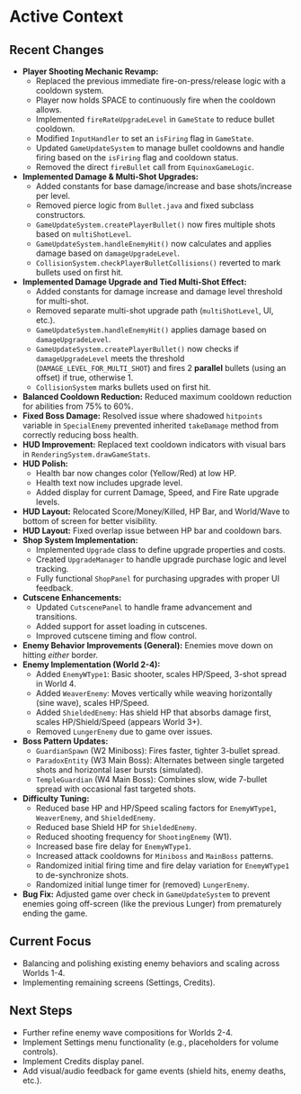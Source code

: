 # Active Context

## Recent Changes
- **Player Shooting Mechanic Revamp:**
    - Replaced the previous immediate fire-on-press/release logic with a cooldown system.
    - Player now holds SPACE to continuously fire when the cooldown allows.
    - Implemented `fireRateUpgradeLevel` in `GameState` to reduce bullet cooldown.
    - Modified `InputHandler` to set an `isFiring` flag in `GameState`.
    - Updated `GameUpdateSystem` to manage bullet cooldowns and handle firing based on the `isFiring` flag and cooldown status.
    - Removed the direct `fireBullet` call from `EquinoxGameLogic`.
- **Implemented Damage & Multi-Shot Upgrades:**
    - Added constants for base damage/increase and base shots/increase per level.
    - Removed pierce logic from `Bullet.java` and fixed subclass constructors.
    - `GameUpdateSystem.createPlayerBullet()` now fires multiple shots based on `multiShotLevel`.
    - `GameUpdateSystem.handleEnemyHit()` now calculates and applies damage based on `damageUpgradeLevel`.
    - `CollisionSystem.checkPlayerBulletCollisions()` reverted to mark bullets used on first hit.
- **Implemented Damage Upgrade and Tied Multi-Shot Effect:**
    - Added constants for damage increase and damage level threshold for multi-shot.
    - Removed separate multi-shot upgrade path (`multiShotLevel`, UI, etc.).
    - `GameUpdateSystem.handleEnemyHit()` applies damage based on `damageUpgradeLevel`.
    - `GameUpdateSystem.createPlayerBullet()` now checks if `damageUpgradeLevel` meets the threshold (`DAMAGE_LEVEL_FOR_MULTI_SHOT`) and fires 2 **parallel** bullets (using an offset) if true, otherwise 1.
    - `CollisionSystem` marks bullets used on first hit.
- **Balanced Cooldown Reduction:** Reduced maximum cooldown reduction for abilities from 75% to 60%.
- **Fixed Boss Damage:** Resolved issue where shadowed `hitpoints` variable in `SpecialEnemy` prevented inherited `takeDamage` method from correctly reducing boss health.
- **HUD Improvement:** Replaced text cooldown indicators with visual bars in `RenderingSystem.drawGameStats`.
- **HUD Polish:** 
    - Health bar now changes color (Yellow/Red) at low HP.
    - Health text now includes upgrade level.
    - Added display for current Damage, Speed, and Fire Rate upgrade levels.
- **HUD Layout:** Relocated Score/Money/Killed, HP Bar, and World/Wave to bottom of screen for better visibility.
- **HUD Layout:** Fixed overlap issue between HP bar and cooldown bars.
- **Shop System Implementation:**
    - Implemented `Upgrade` class to define upgrade properties and costs.
    - Created `UpgradeManager` to handle upgrade purchase logic and level tracking.
    - Fully functional `ShopPanel` for purchasing upgrades with proper UI feedback.
- **Cutscene Enhancements:**
    - Updated `CutscenePanel` to handle frame advancement and transitions.
    - Added support for asset loading in cutscenes.
    - Improved cutscene timing and flow control.
- **Enemy Behavior Improvements (General):** Enemies move down on hitting *either* border.
- **Enemy Implementation (World 2-4):**
    - Added `EnemyWType1`: Basic shooter, scales HP/Speed, 3-shot spread in World 4.
    - Added `WeaverEnemy`: Moves vertically while weaving horizontally (sine wave), scales HP/Speed.
    - Added `ShieldedEnemy`: Has shield HP that absorbs damage first, scales HP/Shield/Speed (appears World 3+).
    - Removed `LungerEnemy` due to game over issues.
- **Boss Pattern Updates:**
    - `GuardianSpawn` (W2 Miniboss): Fires faster, tighter 3-bullet spread.
    - `ParadoxEntity` (W3 Main Boss): Alternates between single targeted shots and horizontal laser bursts (simulated).
    - `TempleGuardian` (W4 Main Boss): Combines slow, wide 7-bullet spread with occasional fast targeted shots.
- **Difficulty Tuning:**
    - Reduced base HP and HP/Speed scaling factors for `EnemyWType1`, `WeaverEnemy`, and `ShieldedEnemy`.
    - Reduced base Shield HP for `ShieldedEnemy`.
    - Reduced shooting frequency for `ShootingEnemy` (W1).
    - Increased base fire delay for `EnemyWType1`.
    - Increased attack cooldowns for `Miniboss` and `MainBoss` patterns.
    - Randomized initial firing time and fire delay variation for `EnemyWType1` to de-synchronize shots.
    - Randomized initial lunge timer for (removed) `LungerEnemy`.
- **Bug Fix:** Adjusted game over check in `GameUpdateSystem` to prevent enemies going off-screen (like the previous Lunger) from prematurely ending the game.

## Current Focus
- Balancing and polishing existing enemy behaviors and scaling across Worlds 1-4.
- Implementing remaining screens (Settings, Credits).

## Next Steps
- Further refine enemy wave compositions for Worlds 2-4.
- Implement Settings menu functionality (e.g., placeholders for volume controls).
- Implement Credits display panel.
- Add visual/audio feedback for game events (shield hits, enemy deaths, etc.).